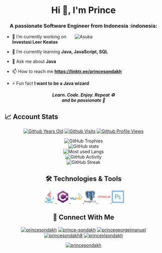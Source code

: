 <h1 align="center">Hi 👋, I'm Prince</h1>
<h3 align="center">A passionate Software Engineer from Indonesia :indonesia:</h3>
<img align="right" alt="Asuka" width="280" src="https://wallpapercave.com/uwp/uwp1719087.png">

- 🔭 I’m currently working on **Investasi Leer Keatas**

- 🌱 I’m currently learning **Java, JavaScript, SQL**

- 💬 Ask me about **Java**

- 📫 How to reach me **https://linktr.ee/princesondakh**

- ⚡ Fun fact **I want to be a Java wizard**



<div align="center" markdown="1">

**_Learn. Code. Enjoy. Repeat :recycle:_**  
**_and be passionate :rocket:_**

</div>

</div>

## :chart_with_upwards_trend: Account Stats

<div align="center" markdown="1">

[![Github Years Old](https://badges.pufler.dev/years/PrinceSondakh?style=flat-square&logo=github&logoWidth=20&logoColor=white&labelColor=555555&color=blue&label=Years%20Old%20%20.&cacheSeconds=3600)](https://github.com/PrinceSondakh)
[![Github Visits](https://badges.pufler.dev/visits/PrinceSondakh/PrinceSondakh?style=flat-square&logo=github&logoWidth=20&logoColor=white&labelColor=555555&color=blue&label=Visitors%20%20%20%20.&cacheSeconds=30)](https://github.com/PrinceSondakh)
[![Github Profile Views](https://komarev.com/ghpvc/?username=PrinceSondakh&label=Profile%20views&color=blue&style=flat-square) ](https://github.com/PrinceSondakh)

![GitHub Trophies](https://github-profile-trophy.vercel.app/?username=PrinceSondakh&theme=dracula&column=4&margin-w=15&margin-h=10&no-bg=false&no-frame=false)    
![GitHub stats](https://github-readme-stats.vercel.app/api?username=PrinceSondakh&theme=dracula&count_private=true&include_all_commits=true&card_width=446&show_icons=true&icon_color=2ca5e0&hide_border=false&border_color=2ca5e0&disable_animations=false&locale=en)    
![Most used Langs](https://github-readme-stats.vercel.app/api/top-langs/?username=PrinceSondakh&theme=dracula&layout=compact&count_private=true&langs_count=10&card_width=446&icon_color=2ca5e0&hide_border=false&border_color=2ca5e0&disable_animations=false&locale=en)  
![GitHub Activity](https://activity-graph.herokuapp.com/graph?username=PrinceSondakh&theme=dracula&area=true&hide_border=false&bg_color=282a36&color=ff6e96&point=2ca5e0&locale=en)    
![GitHub Streak](https://github-readme-streak-stats.herokuapp.com?user=PrinceSondakh&theme=dracula&hide_border=false&=dracula&fire=2ca5e0&border=2ca5e0&sideLabels=2ca5e0&locale=en)   

<div align="center" markdown="1">

## :hammer_and_wrench: Technologies & Tools
<p align="center"> <a href="https://www.java.com" target="_blank" rel="noreferrer"> <img src="https://raw.githubusercontent.com/devicons/devicon/master/icons/java/java-original.svg" alt="java" width="40" height="40"/> </a> <a href="https://www.w3schools.com/cs/" target="_blank" rel="noreferrer"> <img src="https://raw.githubusercontent.com/devicons/devicon/master/icons/csharp/csharp-original.svg" alt="csharp" width="40" height="40"/> </a> <a href="https://www.mysql.com/" target="_blank" rel="noreferrer"> <img src="https://raw.githubusercontent.com/devicons/devicon/master/icons/mysql/mysql-original-wordmark.svg" alt="mysql" width="40" height="40"/> </a> <a href="https://www.postgresql.org" target="_blank" rel="noreferrer"> <img src="https://raw.githubusercontent.com/devicons/devicon/master/icons/postgresql/postgresql-original-wordmark.svg" alt="postgresql" width="40" height="40"/> </a> <a href="https://www.oracle.com/" target="_blank" rel="noreferrer"> <img src="https://raw.githubusercontent.com/devicons/devicon/master/icons/oracle/oracle-original.svg" alt="oracle" width="40" height="40"/> </a> <a href="https://www.photoshop.com/en" target="_blank" rel="noreferrer"> <img src="https://raw.githubusercontent.com/devicons/devicon/master/icons/photoshop/photoshop-line.svg" alt="photoshop" width="40" height="40"/> </a> </p>

## :postbox: Connect With Me
<p align="center">
<a href="https://twitter.com/princesondakh" target="blank"><img align="center" src="https://raw.githubusercontent.com/rahuldkjain/github-profile-readme-generator/master/src/images/icons/Social/twitter.svg" alt="princesondakh" height="30" width="40" /></a>
<a href="https://linkedin.com/in/prince-sondakh" target="blank"><img align="center" src="https://raw.githubusercontent.com/rahuldkjain/github-profile-readme-generator/master/src/images/icons/Social/linked-in-alt.svg" alt="prince-sondakh" height="30" width="40" /></a>
<a href="https://fb.com/princegeorgeimanuel" target="blank"><img align="center" src="https://raw.githubusercontent.com/rahuldkjain/github-profile-readme-generator/master/src/images/icons/Social/facebook.svg" alt="princegeorgeimanuel" height="30" width="40" /></a>
<a href="https://instagram.com/princesondakh8" target="blank"><img align="center" src="https://raw.githubusercontent.com/rahuldkjain/github-profile-readme-generator/master/src/images/icons/Social/instagram.svg" alt="princesondakh8" height="30" width="40" /></a>
<a href="https://www.hackerrank.com/princexlsondakh" target="blank"><img align="center" src="https://raw.githubusercontent.com/rahuldkjain/github-profile-readme-generator/master/src/images/icons/Social/hackerrank.svg" alt="princexlsondakh" height="30" width="40" /></a>
</p>
<p align="center"> <a href="https://twitter.com/princesondakh" target="blank"><img src="https://img.shields.io/twitter/follow/princesondakh?logo=twitter&style=for-the-badge" alt="princesondakh" /></a> </p>

